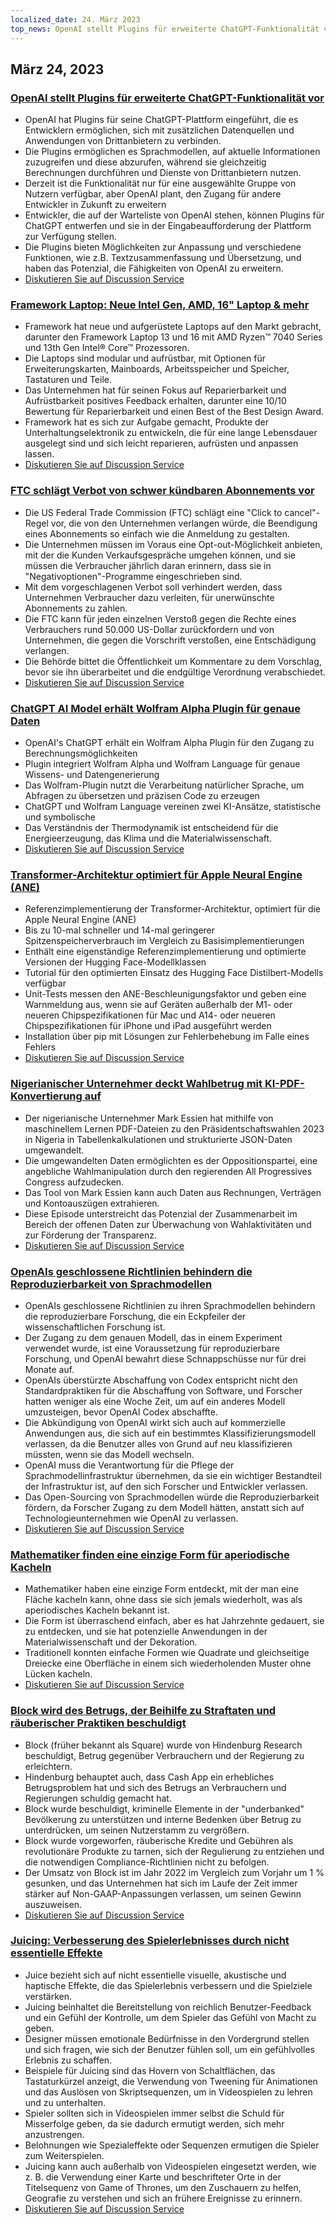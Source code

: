 ```yaml
---
localized_date: 24. März 2023
top_news: OpenAI stellt Plugins für erweiterte ChatGPT-Funktionalität vor
---
```




## März 24, 2023

### [OpenAI stellt Plugins für erweiterte ChatGPT-Funktionalität vor](https://openai.com/blog/chatgpt-plugins)

- OpenAI hat Plugins für seine ChatGPT-Plattform eingeführt, die es Entwicklern ermöglichen, sich mit zusätzlichen Datenquellen und Anwendungen von Drittanbietern zu verbinden.
- Die Plugins ermöglichen es Sprachmodellen, auf aktuelle Informationen zuzugreifen und diese abzurufen, während sie gleichzeitig Berechnungen durchführen und Dienste von Drittanbietern nutzen.
- Derzeit ist die Funktionalität nur für eine ausgewählte Gruppe von Nutzern verfügbar, aber OpenAI plant, den Zugang für andere Entwickler in Zukunft zu erweitern
- Entwickler, die auf der Warteliste von OpenAI stehen, können Plugins für ChatGPT entwerfen und sie in der Eingabeaufforderung der Plattform zur Verfügung stellen.
- Die Plugins bieten Möglichkeiten zur Anpassung und verschiedene Funktionen, wie z.B. Textzusammenfassung und Übersetzung, und haben das Potenzial, die Fähigkeiten von OpenAI zu erweitern.
- [Diskutieren Sie auf Discussion Service](http://news.ycombinator.com/item?id=35277677)

### [Framework Laptop: Neue Intel Gen, AMD, 16" Laptop & mehr](https://frame.work/)

- Framework hat neue und aufgerüstete Laptops auf den Markt gebracht, darunter den Framework Laptop 13 und 16 mit AMD Ryzen™ 7040 Series und 13th Gen Intel® Core™ Prozessoren.
- Die Laptops sind modular und aufrüstbar, mit Optionen für Erweiterungskarten, Mainboards, Arbeitsspeicher und Speicher, Tastaturen und Teile.
- Das Unternehmen hat für seinen Fokus auf Reparierbarkeit und Aufrüstbarkeit positives Feedback erhalten, darunter eine 10/10 Bewertung für Reparierbarkeit und einen Best of the Best Design Award.
- Framework hat es sich zur Aufgabe gemacht, Produkte der Unterhaltungselektronik zu entwickeln, die für eine lange Lebensdauer ausgelegt sind und sich leicht reparieren, aufrüsten und anpassen lassen.
- [Diskutieren Sie auf Discussion Service](http://news.ycombinator.com/item?id=35277660)

### [FTC schlägt Verbot von schwer kündbaren Abonnements vor](https://www.theverge.com/2023/3/23/23652373/ftc-click-to-cancel-subscription-service-dark-patterns-ban)

- Die US Federal Trade Commission (FTC) schlägt eine "Click to cancel"-Regel vor, die von den Unternehmen verlangen würde, die Beendigung eines Abonnements so einfach wie die Anmeldung zu gestalten.
- Die Unternehmen müssen im Voraus eine Opt-out-Möglichkeit anbieten, mit der die Kunden Verkaufsgespräche umgehen können, und sie müssen die Verbraucher jährlich daran erinnern, dass sie in "Negativoptionen"-Programme eingeschrieben sind.
- Mit dem vorgeschlagenen Verbot soll verhindert werden, dass Unternehmen Verbraucher dazu verleiten, für unerwünschte Abonnements zu zahlen.
- Die FTC kann für jeden einzelnen Verstoß gegen die Rechte eines Verbrauchers rund 50.000 US-Dollar zurückfordern und von Unternehmen, die gegen die Vorschrift verstoßen, eine Entschädigung verlangen.
- Die Behörde bittet die Öffentlichkeit um Kommentare zu dem Vorschlag, bevor sie ihn überarbeitet und die endgültige Verordnung verabschiedet.
- [Diskutieren Sie auf Discussion Service](http://news.ycombinator.com/item?id=35274519)

### [ChatGPT AI Model erhält Wolfram Alpha Plugin für genaue Daten](https://writings.stephenwolfram.com/2023/03/chatgpt-gets-its-wolfram-superpowers/)

- OpenAI's ChatGPT erhält ein Wolfram Alpha Plugin für den Zugang zu Berechnungsmöglichkeiten
- Plugin integriert Wolfram Alpha und Wolfram Language für genaue Wissens- und Datengenerierung
- Das Wolfram-Plugin nutzt die Verarbeitung natürlicher Sprache, um Abfragen zu übersetzen und präzisen Code zu erzeugen
- ChatGPT und Wolfram Language vereinen zwei KI-Ansätze, statistische und symbolische
- Das Verständnis der Thermodynamik ist entscheidend für die Energieerzeugung, das Klima und die Materialwissenschaft.
- [Diskutieren Sie auf Discussion Service](http://news.ycombinator.com/item?id=35277925)

### [Transformer-Architektur optimiert für Apple Neural Engine (ANE)](https://github.com/apple/ml-ane-transformers)

- Referenzimplementierung der Transformer-Architektur, optimiert für die Apple Neural Engine (ANE)
- Bis zu 10-mal schneller und 14-mal geringerer Spitzenspeicherverbrauch im Vergleich zu Basisimplementierungen
- Enthält eine eigenständige Referenzimplementierung und optimierte Versionen der Hugging Face-Modellklassen
- Tutorial für den optimierten Einsatz des Hugging Face Distilbert-Modells verfügbar
- Unit-Tests messen den ANE-Beschleunigungsfaktor und geben eine Warnmeldung aus, wenn sie auf Geräten außerhalb der M1- oder neueren Chipspezifikationen für Mac und A14- oder neueren Chipspezifikationen für iPhone und iPad ausgeführt werden
- Installation über pip mit Lösungen zur Fehlerbehebung im Falle eines Fehlers
- [Diskutieren Sie auf Discussion Service](http://news.ycombinator.com/item?id=35282325)

### [Nigerianischer Unternehmer deckt Wahlbetrug mit KI-PDF-Konvertierung auf](https://markessien.com/posts/drama_of_transcription/)

- Der nigerianische Unternehmer Mark Essien hat mithilfe von maschinellem Lernen PDF-Dateien zu den Präsidentschaftswahlen 2023 in Nigeria in Tabellenkalkulationen und strukturierte JSON-Daten umgewandelt.
- Die umgewandelten Daten ermöglichten es der Oppositionspartei, eine angebliche Wahlmanipulation durch den regierenden All Progressives Congress aufzudecken.
- Das Tool von Mark Essien kann auch Daten aus Rechnungen, Verträgen und Kontoauszügen extrahieren.
- Diese Episode unterstreicht das Potenzial der Zusammenarbeit im Bereich der offenen Daten zur Überwachung von Wahlaktivitäten und zur Förderung der Transparenz.
- [Diskutieren Sie auf Discussion Service](http://news.ycombinator.com/item?id=35272227)

### [OpenAIs geschlossene Richtlinien behindern die Reproduzierbarkeit von Sprachmodellen](https://aisnakeoil.substack.com/p/openais-policies-hinder-reproducible)

- OpenAIs geschlossene Richtlinien zu ihren Sprachmodellen behindern die reproduzierbare Forschung, die ein Eckpfeiler der wissenschaftlichen Forschung ist.
- Der Zugang zu dem genauen Modell, das in einem Experiment verwendet wurde, ist eine Voraussetzung für reproduzierbare Forschung, und OpenAI bewahrt diese Schnappschüsse nur für drei Monate auf.
- OpenAIs überstürzte Abschaffung von Codex entspricht nicht den Standardpraktiken für die Abschaffung von Software, und Forscher hatten weniger als eine Woche Zeit, um auf ein anderes Modell umzusteigen, bevor OpenAI Codex abschaffte.
- Die Abkündigung von OpenAI wirkt sich auch auf kommerzielle Anwendungen aus, die sich auf ein bestimmtes Klassifizierungsmodell verlassen, da die Benutzer alles von Grund auf neu klassifizieren müssten, wenn sie das Modell wechseln.
- OpenAI muss die Verantwortung für die Pflege der Sprachmodellinfrastruktur übernehmen, da sie ein wichtiger Bestandteil der Infrastruktur ist, auf den sich Forscher und Entwickler verlassen.
- Das Open-Sourcing von Sprachmodellen würde die Reproduzierbarkeit fördern, da Forscher Zugang zu dem Modell hätten, anstatt sich auf Technologieunternehmen wie OpenAI zu verlassen.
- [Diskutieren Sie auf Discussion Service](http://news.ycombinator.com/item?id=35269304)

### [Mathematiker finden eine einzige Form für aperiodische Kacheln](https://www.newscientist.com/article/2365363-mathematicians-discover-shape-that-can-tile-a-wall-and-never-repeat/)

- Mathematiker haben eine einzige Form entdeckt, mit der man eine Fläche kacheln kann, ohne dass sie sich jemals wiederholt, was als aperiodisches Kacheln bekannt ist.
- Die Form ist überraschend einfach, aber es hat Jahrzehnte gedauert, sie zu entdecken, und sie hat potenzielle Anwendungen in der Materialwissenschaft und der Dekoration.
- Traditionell konnten einfache Formen wie Quadrate und gleichseitige Dreiecke eine Oberfläche in einem sich wiederholenden Muster ohne Lücken kacheln.
- [Diskutieren Sie auf Discussion Service](http://news.ycombinator.com/item?id=35273707)

### [Block wird des Betrugs, der Beihilfe zu Straftaten und räuberischer Praktiken beschuldigt](https://hindenburgresearch.com/block/)

- Block (früher bekannt als Square) wurde von Hindenburg Research beschuldigt, Betrug gegenüber Verbrauchern und der Regierung zu erleichtern.
- Hindenburg behauptet auch, dass Cash App ein erhebliches Betrugsproblem hat und sich des Betrugs an Verbrauchern und Regierungen schuldig gemacht hat.
- Block wurde beschuldigt, kriminelle Elemente in der "underbanked" Bevölkerung zu unterstützen und interne Bedenken über Betrug zu unterdrücken, um seinen Nutzerstamm zu vergrößern.
- Block wurde vorgeworfen, räuberische Kredite und Gebühren als revolutionäre Produkte zu tarnen, sich der Regulierung zu entziehen und die notwendigen Compliance-Richtlinien nicht zu befolgen.
- Der Umsatz von Block ist im Jahr 2022 im Vergleich zum Vorjahr um 1 % gesunken, und das Unternehmen hat sich im Laufe der Zeit immer stärker auf Non-GAAP-Anpassungen verlassen, um seinen Gewinn auszuweisen.
- [Diskutieren Sie auf Discussion Service](http://news.ycombinator.com/item?id=35273782)

### [Juicing: Verbesserung des Spielerlebnisses durch nicht essentielle Effekte](https://garden.bradwoods.io/notes/design/juice)

- Juice bezieht sich auf nicht essentielle visuelle, akustische und haptische Effekte, die das Spielerlebnis verbessern und die Spielziele verstärken.
- Juicing beinhaltet die Bereitstellung von reichlich Benutzer-Feedback und ein Gefühl der Kontrolle, um dem Spieler das Gefühl von Macht zu geben.
- Designer müssen emotionale Bedürfnisse in den Vordergrund stellen und sich fragen, wie sich der Benutzer fühlen soll, um ein gefühlvolles Erlebnis zu schaffen.
- Beispiele für Juicing sind das Hovern von Schaltflächen, das Tastaturkürzel anzeigt, die Verwendung von Tweening für Animationen und das Auslösen von Skriptsequenzen, um in Videospielen zu lehren und zu unterhalten.
- Spieler sollten sich in Videospielen immer selbst die Schuld für Misserfolge geben, da sie dadurch ermutigt werden, sich mehr anzustrengen.
- Belohnungen wie Spezialeffekte oder Sequenzen ermutigen die Spieler zum Weiterspielen.
- Juicing kann auch außerhalb von Videospielen eingesetzt werden, wie z. B. die Verwendung einer Karte und beschrifteter Orte in der Titelsequenz von Game of Thrones, um den Zuschauern zu helfen, Geografie zu verstehen und sich an frühere Ereignisse zu erinnern.
- [Diskutieren Sie auf Discussion Service](http://news.ycombinator.com/item?id=35273139)

</Steps>
